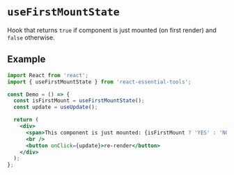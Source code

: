 # `useFirstMountState`

Hook that returns `true` if component is just mounted (on first render) and `false` otherwise.

## Example

```jsx
import React from 'react';
import { useFirstMountState } from 'react-essential-tools';

const Demo = () => {
  const isFirstMount = useFirstMountState();
  const update = useUpdate();

  return (
    <div>
      <span>This component is just mounted: {isFirstMount ? 'YES' : 'NO'}</span>
      <br />
      <button onClick={update}>re-render</button>
    </div>
  );
};
```

